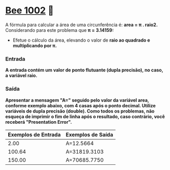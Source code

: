 # <a href="https://www.beecrowd.com.br/judge/pt/problems/view/1002"> Bee 1002</a> 🐝

A fórmula para calcular a área de uma circunferência é: <strong>area = π . raio2.</strong> Considerando para este problema que <strong>π = 3.14159:</strong>

- Efetue o cálculo da área, elevando o valor de <strong>raio ao quadrado e multiplicando por <strong>π.</strong>

### Entrada
A entrada contém um valor de ponto flutuante (dupla precisão), no caso, a variável <strong>raio.</strong>

### Saída
Apresentar a mensagem "A=" seguido pelo valor da variável <strong>area</strong>, conforme exemplo abaixo, com 4 casas após o ponto decimal. Utilize variáveis de dupla precisão (double). Como todos os problemas, não esqueça de imprimir o fim de linha após o resultado, caso contrário, você receberá "Presentation Error".

| Exemplos de Entrada | Exemplos de Saída |
|--- | ---|
| 2.00 | A=12.5664 |
| 100.64 | A=31819.3103 |
| 150.00 | A=70685.7750 |
